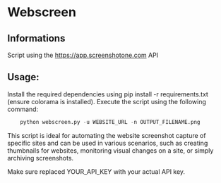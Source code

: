 # Webscreen

## Informations
Script using the https://app.screenshotone.com API

## Usage:
Install the required dependencies using pip install -r requirements.txt (ensure colorama is installed).
Execute the script using the following command:

```py
    python webscreen.py -u WEBSITE_URL -n OUTPUT_FILENAME.png
```

This script is ideal for automating the website screenshot capture of specific sites and can be used in various scenarios, such as creating thumbnails for websites, monitoring visual changes on a site, or simply archiving screenshots.

Make sure replaced YOUR_API_KEY with your actual API key.
